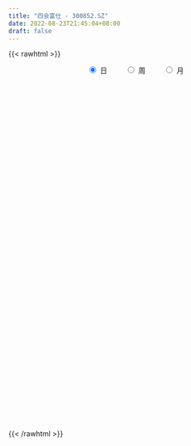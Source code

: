 ```yaml
---
title: "四会富仕 - 300852.SZ"
date: 2022-08-23T21:45:04+08:00
draft: false
---
```

{{< rawhtml >}}
    <div style="text-align: center">
        <label style="padding: 1rem;"><input style="margin-right: .5rem" type="radio" name="period" value="D" checked onclick="period_change(this)">日</label>
        <label style="padding: 1rem;"><input style="margin-right: .5rem" type="radio" name="period" value="W" onclick="period_change(this)">周</label>
        <label style="padding: 1rem;"><input style="margin-right: .5rem" type="radio" name="period" value="M" onclick="period_change(this)">月</label>
    </div>
    <div id="chart" style="height: 700px;"></div> 
    <script type="text/javascript">
        const D_v = [30313.63,53834.16,42948.53,40507.57,26401.82,16366.06,19022.38,13432.64,14321.88,21373.03,22889.24,18639.82,17099.14,23196.75,21307.33,30309.33,31272.7,27308.11,18027.37,19716.54,17174.54,19604.07,13293.07,11268.82,14116.61,14416.35,18389.23,11639.07,10099.73,8887.35,11268.88,18676.49,19466.34,11861.04,9496.49,8985.0,8361.0,12758.0,15278.0,15364.0,9368.0,7122.0,11209.1,14531.7,11488.05,14005.1,15232.0,9912.0,20208.0,29357.66,18489.45,10602.7,11892.96,10563.0,10026.0,9499.7,8862.19,11853.04,9545.0,11610.0,12053.68,16930.1,43625.36,38346.34,25016.0,31789.1,18377.05,16859.19,15357.0,21530.06,13580.0,9350.04,7605.0,10079.0,40830.06,27468.62,14517.06,13416.21,10919.7,10352.0,11720.7,18619.55,18922.36,14679.0,7578.0,8894.7,5458.7,6398.7,9385.17,7380.0,5816.17,6309.61,5619.0,6603.0,8741.0,6913.0,7937.0,4855.0,8158.0,6834.0,5092.0,5027.0,7155.0,6906.0,6911.0,11581.0,6305.0,4906.0,4521.31,8983.62,8630.14,9395.37,6272.0,7156.31,6767.0,4965.0,6498.0,6280.0,4122.0,3132.0,4195.0,4072.0,4660.0,6011.0,6945.0,5817.0,4475.0,4277.0,3873.0,4813.0,4873.0,4208.0,5420.0,17631.97,11741.0,7806.0,4839.37,6490.0,5149.0,3118.0,5544.0,3406.0,5975.0,5336.0,3580.0,4956.0,4055.0,3182.0,4218.0,12694.53,9940.0,11345.97,7692.0,7602.0,7113.0,7796.0,7878.0,9255.0,8863.0,11869.0,13091.96,8931.18,6739.0,8448.85,10415.0,7266.0,5607.31,3616.0,3603.0,4222.0,6963.7,5087.0,4266.0,4577.0,6131.7,11179.0,8305.0,6324.0,8133.0,5497.9,14457.49,13246.17,10730.2,9559.57,6046.99,5992.2,9089.32,6611.12,6355.97,6239.52,6239.4,5469.6,8188.4,17701.32,11639.97,9550.2,11414.29,10629.6,7744.57,6947.78,9474.33,14099.46,9581.27,12526.8,8016.8,7716.0,7301.0,7499.5,6749.2,15510.49,20027.82,16187.12,10547.89,10579.13,39900.69,40925.95,23413.0,16955.4,14381.4,21689.4,18034.52,8801.92,7594.4,10799.76,9450.0,13800.2,10454.0,10166.4,19025.38,11201.96,21485.35,12913.56,11357.76,15947.4,17629.76,14369.2,22989.2,17815.0,100094.57,84507.73,95332.09,129466.63,108164.11,77604.13,63069.67,50331.0,75831.07,54441.89,50918.67,45174.4,33867.75,37354.8,32886.49,31616.89,23314.69,21381.04,29096.87,26281.89,25693.09,21343.6,18520.25,18992.25,24260.4,25489.6,16930.2,15190.8,17694.4,20620.62,15659.84,37320.4,41275.5,26914.02,17673.6,12925.0,14509.8,15925.6,11181.0,5907.41,13168.8,8358.6,10038.2,8434.0,9003.6,5529.8,8120.6,7849.2,6660.11,8386.8,6190.4,18066.8,23061.95,15673.75,16049.35,16981.49,10519.4,11382.4,15964.0,13084.2,11715.2,16061.2,38200.2,51163.41,27104.2,22506.8,36181.38,29602.19,20092.0,19443.0,20696.4,40672.41,67062.58,36572.0,27313.56,37076.2,20888.95,45884.61,34293.0,46129.2,54581.67,37405.0,28404.07,33060.8,18898.6,24268.75,24385.0,25930.8,20547.6,13776.0,13978.6,13080.06,10593.66,10362.86,12929.2,13510.26,12086.41,10345.2,11528.59,20957.2,21889.52,25538.6,18105.58,13920.39,14038.8,19335.4,12155.09,12384.4,28623.0,13211.0,15603.8,13230.4,8533.2,8356.4,8297.19,10502.4,20778.46,13988.8,9535.8,42925.61,16754.92,8978.9,12424.96,11242.8,10654.21,9199.4,13568.4,12375.6,15300.96,13475.8,13967.0,9361.0,20220.2,10137.6,11291.39,8958.2,8450.2,8236.6,12897.0,14513.26,8861.0,7210.2,8812.0,8424.6,8280.3,7378.4,8882.2,8771.6,9347.62,10957.46,7617.6,10525.0,11096.4,11529.4,11318.6,6240.2,6507.6,6189.0,8711.2,9230.0,12283.8,8509.0,9682.4,9443.26,5944.2,10126.32,7181.66,5917.4,8297.1,9108.08,7326.19,5004.0,4135.0,4373.27,7528.11,7685.2,22782.43,21340.67,9361.78,14021.2,8962.4,9769.18,7039.2,8193.4,10990.2,5329.03,5246.0,7786.4,12914.0,6064.2,6357.2,31733.31,17574.4,12123.8,8748.2,8389.0,9820.0,17146.0,8931.2,8301.4,10662.6,21027.33,15546.73,9415.8,15095.7,13578.73,13300.8,9584.8,8647.88,8052.6,9449.0,12300.0,10397.37,11498.03,11180.22,8781.93,25652.17,18600.8,48728.5,32347.51,30508.8,25384.03,21887.4,14449.91,9653.2,12099.77,12715.05,10333.4,10065.05,22417.47,11598.8,12155.9,10779.97,12262.5,8026.8,8042.11,12285.6,8333.31,19945.2,11654.6,7319.8,7496.86,13166.8,30313.4,20779.54,60342.89,61719.94,46008.41,30539.63,25094.42,21324.6,21137.2,21129.8,23379.4,47605.6,27337.2,22627.42,15292.85,20252.41,18902.61,10206.61,10152.2]
const D_histogram = [0.0,0.2890940171,0.7282566343,0.142324934,-0.7359984088,-1.2891029856,-1.2816020491,-1.3739402086,-0.9739661938,-0.3856379641,-0.1961439274,-0.0338216789,-0.2320050298,0.2316262798,0.4074943647,0.6468442796,0.9713123962,0.7306601169,0.5143411333,0.2474982791,0.0453752493,-0.4688129516,-0.6968308517,-0.9367961585,-1.1280538611,-1.5027381797,-2.1556717108,-2.6445605477,-2.5158737843,-2.2493650987,-1.8759602447,-1.198135801,-0.6475738971,-0.2475591117,-0.047825212,0.180026527,0.4239963042,0.751104906,0.4330820527,0.430934512,0.635474538,0.7691295171,0.9542566743,1.2816577178,1.313112179,1.457565216,1.4775159698,1.3154621397,1.4928282877,0.9927431406,0.4697978433,0.0111976233,-0.369017403,-0.4342697142,-0.3806620379,-0.3278881347,-0.4372001557,-0.6030871111,-0.57865981,-0.2804701101,0.070293417,0.5267206431,1.3146190267,2.1070719094,2.1208558441,2.3098378482,2.4313624053,2.2434232013,2.0009122464,1.3232778912,0.7621640539,0.3981250808,0.0940983217,-0.1636107713,0.5226990032,0.5784386689,0.3910621386,0.0430055952,-0.2261556974,-0.3655094473,-0.3540991631,-0.2633002248,-0.7312550083,-1.212436136,-1.4020563351,-1.6823373289,-1.7781919258,-1.8802001256,-1.5520450251,-1.3629682488,-1.2397885363,-1.1130419575,-0.9454093186,-0.7007088161,-0.8146037329,-0.7995403671,-0.9476756095,-0.9526879597,-1.1361464242,-1.0427205362,-0.8714436576,-0.6034805163,-0.2531263765,0.0551366082,0.027809273,-0.3833508111,-0.6176310621,-0.6673687923,-0.6745298164,-0.8930462194,-0.7748875357,-0.385041361,-0.1003743558,0.1457941003,0.3545955603,0.4912079534,0.5462128561,0.3308738604,0.2131698526,0.1763858311,0.0450665228,-0.0602286859,0.0715100562,-0.0068871897,-0.2651986756,-0.4600344992,-0.6969966691,-0.7159705054,-0.5797325799,-0.2920428145,0.0110644648,0.3155786601,0.4958022497,1.1472261553,1.4088383479,1.3951590536,1.2817744734,1.3737622403,1.3689019492,1.2985594217,1.0647335978,0.97248123,0.9371223634,0.7699386407,0.5437314457,0.3964475082,0.0980410153,-0.1156552655,-0.0337709694,0.466563676,0.7755811376,1.0992419989,1.1835034144,1.1903714086,1.2081988875,1.2164437506,1.228241218,1.2764999576,0.9898992074,0.5234136901,0.3554522575,0.2479393356,0.1725362672,0.176339909,0.1538826314,-0.0711937189,-0.3934376934,-0.6592396112,-0.6751173139,-0.7655489458,-0.6530788204,-0.4886787825,-0.3866646046,-0.4105439264,-0.3196903573,-0.0620411113,0.1087361567,0.1284332941,-0.1176439351,-0.295050009,-2.9657667213,-4.6465533469,-5.4154415802,-5.6807356739,-5.4771730421,-4.9798421324,-4.4018103504,-3.7053972142,-3.0413424425,-2.3412089645,-1.7181130176,-1.1343980731,-0.5740240319,0.0693737647,0.5177721531,0.8709551059,1.1745918301,1.3105169889,1.4403396379,1.561354422,1.5712196738,1.6470809555,1.6442573775,1.7238095226,1.7230877417,1.6700769205,1.6234699418,1.5183548087,1.3633013299,1.3249199503,1.3797184662,1.354800485,1.3234466665,1.2547773742,1.4474479363,1.6048127184,1.5252013361,1.3813561422,1.1633520542,1.1367486409,0.9085505049,0.7183272018,0.6010836999,0.4124668924,0.3527117616,0.3211700036,0.2208031014,0.1796971018,0.2942662909,0.2923256664,0.4146291672,0.4472677671,0.4471410034,0.4663083697,0.4961395035,0.4284897951,0.3597465753,0.1252612059,0.5232289672,0.505488748,1.0802108458,1.3791228424,2.1021901061,2.0496675378,1.9041333406,1.4119437706,1.3536646025,1.1608033644,0.9663579346,0.5721409588,0.2143859188,-0.2400961585,-0.5483144212,-0.9529432059,-1.232520112,-1.363921393,-1.3158709411,-1.184219493,-1.1447697313,-1.1536345872,-1.1750099698,-1.110445184,-0.9973356655,-1.0757119175,-1.0314220069,-1.0372154039,-0.9574987064,-0.770022942,-0.6558193741,-0.3476117418,-0.065911337,0.0607516079,0.0458093087,0.0512805057,-0.0731705914,-0.2506657572,-0.3883525224,-0.4502274169,-0.3448051846,-0.3243361061,-0.3721258767,-0.3923370555,-0.4673372785,-0.4344734439,-0.2926153731,-0.1147383972,0.0351699563,0.1481223365,0.2067637886,0.3286507736,0.4587895424,0.5862326059,0.6554677104,0.693306658,0.6230258435,0.612962689,0.6302006089,0.4962843924,0.3896648165,0.3859037287,0.5735652859,0.672865467,0.63856759,0.5878841119,0.5805779458,0.6090922348,0.5289015763,0.4767488049,0.363406709,0.410193154,0.6962709205,0.7054006617,0.6996789119,0.399365165,0.2004646417,0.2990977569,0.3390507379,0.3297843317,0.3768324816,0.2758864731,0.2546840046,0.3005868267,0.2348488584,0.0605659488,-0.0821315883,-0.408600858,-0.7230811417,-0.8849161859,-0.8952650465,-0.8368002562,-0.8442138384,-0.8344463977,-0.8508109762,-0.8226834955,-0.845402584,-0.8222068348,-0.7063950514,-0.4904074654,-0.2033291927,0.0326732228,0.132956916,0.1445292005,0.0536141252,0.1290202093,0.1346712135,0.0334565964,-0.253954183,-0.4139565123,-0.6015569411,-0.614645941,-0.5800851724,-0.5129571701,-0.5094530939,-0.4350834231,-0.1871009443,-0.0502819386,0.0563911745,-0.2163772922,-0.3637358045,-0.4226596294,-0.5912189036,-0.6147335427,-0.6863784498,-0.6718276017,-0.6343913045,-0.577383828,-0.4593660125,-0.4097178848,-0.4365001918,-0.4264639832,-0.22761701,-0.100298021,0.0338170149,0.1759330765,0.285856955,0.318773525,0.4247775835,0.4207330686,0.4516262929,0.4526293925,0.4306228398,0.3547994746,0.2490490768,0.1754656902,0.0629600932,-0.0873322596,-0.2117495163,-0.2472117919,-0.2187527824,-0.2533306982,-0.3473650965,-0.3102094696,-0.1824945562,-0.0553520522,0.0776563478,0.1842175041,0.2771305326,0.257069509,0.2055930317,0.1794136853,0.0934723385,0.1556076378,0.1684582834,0.1589333098,0.1540279278,0.1046990325,0.0573152071,-0.0311685454,-0.03668064,-0.1321285414,-0.1248412101,-0.1151620346,-0.0091402993,-0.003346839,-0.1487389705,-0.3209419959,-0.4555185467,-0.6541451038,-0.8088997425,-0.7743141328,-0.7174666122,-0.5554749341,-0.3890517808,-0.2525774028,-0.1223075751,0.0409191761,0.1950929804,0.3050715689,0.3802506966,0.5392150725,0.6173259955,0.6481922991,0.6744309385,0.6623094019,0.658455529,0.5397840861,0.4568843293,0.3984336295,0.3651212162,0.4186785306,0.4571900977,0.4627887607,0.5140566964,0.5741356423,0.5440198907,0.4755795819,0.3364823941,0.2687518414,0.26592129,0.2063082468,0.160984905,0.1515159675,0.1672236243,0.1713416827,0.2479994639,0.1887650409,0.3973899239,0.4538223212,0.5512696449,0.6214726307,0.5003859657,0.3986268297,0.2814988135,0.1966124007,0.0906256255,0.0271789542,-0.0637762685,-0.0451681985,-0.1049029475,-0.256957863,-0.2783548296,-0.210358244,-0.2132228239,-0.1520138137,-0.0700995184,-0.0335868775,0.0594234072,0.0826403974,0.0268835138,-0.0180751715,0.032924273,0.1451489579,0.2040189405,0.448619814,0.6151843457,0.5357177377,0.5366464593,0.4737363399,0.3768604431,0.3005673302,0.2207059889,0.2137673645,0.2626226277,0.2820238178,0.1670703153,0.0558759464,-0.0140754453,-0.210830766,-0.3320416475,-0.3790083975]
const D_fast = [0.0,0.3613675214,0.9825942971,0.4322438303,-0.6300791147,-1.5054594378,-1.8183590136,-2.2541822253,-2.0976997589,-1.6057810202,-1.4653229655,-1.3114561366,-1.5676407449,-1.0461028655,-0.7683611894,-0.3673002045,0.199996011,0.142008761,0.0542750607,-0.1506932237,-0.3414724412,-0.97286388,-1.375089493,-1.8492538394,-2.3225250073,-3.0728938709,-4.2647453296,-5.4147743035,-5.9150559861,-6.2108885752,-6.3064737823,-5.928183289,-5.5395148593,-5.2013898518,-5.0136122551,-4.7407538844,-4.3907850312,-3.8759002028,-4.0856525429,-3.9800664556,-3.6166577951,-3.2907204367,-2.867029111,-2.2192136381,-1.859481132,-1.3506367911,-0.9613070448,-0.79449534,-0.24392212,-0.495821482,-0.9013173185,-1.3571181326,-1.8295875097,-2.0034072495,-2.0449650826,-2.0741632131,-2.292775273,-2.6094340062,-2.7296716576,-2.5015994852,-2.1332626039,-1.545155217,-0.4286020767,0.8906187834,1.4346166791,2.2010581452,2.9304233036,3.3033399,3.5610570066,3.2142421243,2.8436693005,2.5791615975,2.2986594188,2.0000476331,2.8170321584,3.0173814912,2.9277704957,2.5904653511,2.2647651341,2.0340340223,1.9569195157,1.9818933979,1.3311248622,0.5468347006,0.0067004178,-0.6941649083,-1.2345674867,-1.8066257178,-1.8664818736,-2.0181471595,-2.2049145811,-2.3564284917,-2.4251481825,-2.3556248839,-2.673170734,-2.85799246,-3.2430466048,-3.4862309449,-3.9537260155,-4.1209802615,-4.1675642973,-4.050471285,-3.7633987394,-3.4413516026,-3.4617266196,-3.9687244065,-4.357412423,-4.5739923512,-4.7497858295,-5.1915637874,-5.2671269876,-4.9735411531,-4.7139677369,-4.4313507556,-4.1339004056,-3.8744860242,-3.6829279074,-3.8155484381,-3.8799599827,-3.8726475464,-3.992700224,-4.1130526041,-3.9634363481,-4.0435553914,-4.3681665462,-4.6780109946,-5.0892223317,-5.2871887943,-5.2958840138,-5.081204952,-4.7753315566,-4.3919226963,-4.0877485442,-3.1495180998,-2.5356963202,-2.2005858511,-1.9935268129,-1.558098486,-1.2207332898,-0.9664359619,-0.9340783863,-0.7832104466,-0.5842887224,-0.558987785,-0.6492621185,-0.697434179,-0.9713304181,-1.2139405152,-1.1404989614,-0.523523397,-0.0206106511,0.57786071,0.9579979791,1.2624588254,1.5823360262,1.894691827,2.2135495989,2.5809333278,2.5418073795,2.2061752847,2.1270769165,2.0815488285,2.0492798269,2.097168446,2.1131818262,1.8703070462,1.4497036483,1.0190918278,0.8344347965,0.5526159282,0.5018163485,0.5440466908,0.5493947176,0.4228794141,0.4338103938,0.6759493621,0.8739106693,0.9257161302,0.6502279173,0.3990593411,-3.0130990516,-5.8555240139,-7.9782726423,-9.6637506544,-10.8294812832,-11.5771109065,-12.0995317122,-12.3294678795,-12.4257487184,-12.3109174815,-12.117349789,-11.8172343628,-11.4003663296,-10.7396250918,-10.1617836652,-9.5908619359,-8.9935772541,-8.5300228481,-8.0401152896,-7.5287619,-7.1260917298,-6.6384602092,-6.2302194428,-5.7197149171,-5.2896647626,-4.9251563536,-4.5658958468,-4.2914222777,-4.1056504241,-3.8128018161,-3.4130736836,-3.0992915436,-2.7997836955,-2.5547586442,-2.0002260981,-1.4416581363,-1.1399691847,-0.9384753429,-0.8656414175,-0.6080576705,-0.6091181802,-0.6197596829,-0.5867322599,-0.6722323443,-0.6438095347,-0.5950587918,-0.6402249186,-0.6364066428,-0.448270881,-0.3771300889,-0.1511692963,-0.0067137546,0.1049447325,0.2406891913,0.394555201,0.4340279413,0.4552213654,0.2520512974,0.7808263006,0.8894582683,1.7342330776,2.3779257848,3.626540575,4.0864348912,4.4169340291,4.2777304017,4.5578673843,4.6552069873,4.7023510411,4.451169305,4.1470107448,3.6325046278,3.1872077598,2.5443431737,1.9566362395,1.4842546103,1.2033373269,1.0389339017,0.7921912307,0.494917728,0.1797898529,-0.0332566573,-0.1694810552,-0.5167852866,-0.7303508777,-0.9954481256,-1.1551061048,-1.1601360759,-1.2098873515,-0.9885826547,-0.7233600841,-0.5815092373,-0.5849992093,-0.5667078858,-0.7094516308,-0.9496132359,-1.1843881317,-1.3588198805,-1.3395989443,-1.4002138923,-1.5410351321,-1.6593305748,-1.8511651174,-1.9269196437,-1.8582154163,-1.7090230396,-1.5503221971,-1.4003392327,-1.2900068334,-1.085957155,-0.8411210006,-0.5671197857,-0.3340177536,-0.1228521415,-0.0373764951,0.1058010227,0.2805890947,0.2707439763,0.2615406046,0.354255449,0.6853083276,0.9528248755,1.0781688959,1.1744564459,1.3122947663,1.493082114,1.5451168495,1.6121512793,1.5896608607,1.7389955942,2.1991410908,2.3846209974,2.5538189756,2.35334652,2.2045621571,2.3779697115,2.502685377,2.5758650537,2.717121324,2.6851469338,2.7276154664,2.8486649952,2.8416392415,2.6824978191,2.5192673849,2.0906479007,1.5953973316,1.2123332409,0.9781681186,0.8274328449,0.6089658031,0.4101216444,0.1810543219,0.0035109287,-0.2305588058,-0.4129147653,-0.4737017448,-0.3803160251,-0.1440700506,0.1001006706,0.2336235928,0.2813281774,0.2038166335,0.3114777699,0.3507965774,0.2579461095,-0.0929532157,-0.3564446731,-0.6944343372,-0.8611848223,-0.9716453468,-1.032756637,-1.1566158344,-1.1910170193,-0.9898097766,-0.8655612556,-0.7447903488,-1.0716531386,-1.309945602,-1.4745343342,-1.7908983343,-1.9680963591,-2.2113358787,-2.364741931,-2.48590346,-2.5732419404,-2.570065628,-2.6228469715,-2.7587543265,-2.8553341137,-2.713391393,-2.6111469093,-2.4685776197,-2.2824782889,-2.1010901717,-1.9884802203,-1.776281766,-1.6751430137,-1.5313432163,-1.4171827685,-1.3315336112,-1.3186571078,-1.3621452364,-1.3918622005,-1.4886277741,-1.6607531919,-1.8381078276,-1.9353730512,-1.9616022373,-2.0595128276,-2.2403885001,-2.2807852406,-2.1986939662,-2.0853894752,-1.9329669883,-1.7803514559,-1.6181557943,-1.5739494407,-1.5740276601,-1.5553535851,-1.6179268473,-1.5168896385,-1.4619244221,-1.4317160683,-1.3981144683,-1.4212686054,-1.4543236291,-1.5505995179,-1.5652817725,-1.6937618093,-1.7176847805,-1.7367961137,-1.6330594532,-1.6281027027,-1.8106795767,-2.0631181011,-2.3115742885,-2.6737371216,-3.0307166959,-3.1897096195,-3.312228752,-3.2891058073,-3.2199455993,-3.1466155719,-3.046922638,-2.8734660927,-2.6705190434,-2.4842725627,-2.3140307608,-2.0202626168,-1.7878201949,-1.5949058166,-1.4000594425,-1.2466036287,-1.0858436192,-1.0695690407,-1.0382477152,-0.9970900075,-0.9391221168,-0.7808951698,-0.6280860783,-0.5067902251,-0.3270081153,-0.1233952588,-0.0175060377,0.032948549,-0.0220280403,-0.0225706326,0.0410791384,0.0330431569,0.0279660414,0.0563760958,0.1138896586,0.1608431376,0.2995007849,0.2874576221,0.595429986,0.7653179637,1.0005826987,1.226153842,1.2301636684,1.2280612399,1.1813079271,1.1455746144,1.0622442457,1.0055923129,0.898693023,0.9060090435,0.8200485576,0.6037541763,0.5127685023,0.5281755269,0.472005241,0.4952107978,0.5596002135,0.5877161351,0.6955822715,0.7394593611,0.6904233559,0.6409458777,0.7001763905,0.8486883149,0.9585630327,1.3153188596,1.6356794778,1.6901423042,1.8252326405,1.8807566062,1.8780958202,1.8769445398,1.8522596957,1.8987629125,2.0132738326,2.1031809771,2.0299950535,1.9327696711,1.8592994181,1.6098364059,1.4056151126,1.2638962632]
const D_slow = [0.0,0.0722735043,0.2543376628,0.2899188963,0.1059192941,-0.2163564523,-0.5367569645,-0.8802420167,-1.1237335651,-1.2201430562,-1.269179038,-1.2776344577,-1.3356357152,-1.2777291452,-1.1758555541,-1.0141444842,-0.7713163851,-0.5886513559,-0.4600660726,-0.3981915028,-0.3868476905,-0.5040509284,-0.6782586413,-0.9124576809,-1.1944711462,-1.5701556911,-2.1090736188,-2.7702137558,-3.3991822018,-3.9615234765,-4.4305135377,-4.7300474879,-4.8919409622,-4.9538307401,-4.9657870431,-4.9207804114,-4.8147813353,-4.6270051088,-4.5187345956,-4.4110009676,-4.2521323331,-4.0598499539,-3.8212857853,-3.5008713558,-3.1725933111,-2.8082020071,-2.4388230146,-2.1099574797,-1.7367504078,-1.4885646226,-1.3711151618,-1.3683157559,-1.4605701067,-1.5691375352,-1.6643030447,-1.7462750784,-1.8555751173,-2.0063468951,-2.1510118476,-2.2211293751,-2.2035560209,-2.0718758601,-1.7432211034,-1.216453126,-0.686239165,-0.108779703,0.4990608983,1.0599166987,1.5601447603,1.8909642331,2.0815052465,2.1810365167,2.2045610972,2.1636584043,2.2943331552,2.4389428224,2.536708357,2.5474597558,2.4909208315,2.3995434696,2.3110186789,2.2451936227,2.0623798706,1.7592708366,1.4087567528,0.9881724206,0.5436244391,0.0735744077,-0.3144368485,-0.6551789107,-0.9651260448,-1.2433865342,-1.4797388639,-1.6549160679,-1.8585670011,-2.0584520929,-2.2953709953,-2.5335429852,-2.8175795913,-3.0782597253,-3.2961206397,-3.4469907688,-3.5102723629,-3.4964882108,-3.4895358926,-3.5853735954,-3.7397813609,-3.906623559,-4.0752560131,-4.2985175679,-4.4922394519,-4.5884997921,-4.6135933811,-4.577144856,-4.4884959659,-4.3656939776,-4.2291407635,-4.1464222984,-4.0931298353,-4.0490333775,-4.0377667468,-4.0528239183,-4.0349464042,-4.0366682017,-4.1029678706,-4.2179764954,-4.3922256626,-4.571218289,-4.7161514339,-4.7891621376,-4.7863960214,-4.7075013563,-4.5835507939,-4.2967442551,-3.9445346681,-3.5957449047,-3.2753012864,-2.9318607263,-2.589635239,-2.2649953836,-1.9988119841,-1.7556916766,-1.5214110858,-1.3289264256,-1.1929935642,-1.0938816871,-1.0693714333,-1.0982852497,-1.106727992,-0.990087073,-0.7961917886,-0.5213812889,-0.2255054353,0.0720874168,0.3741371387,0.6782480764,0.9853083809,1.3044333703,1.5519081721,1.6827615946,1.771624659,1.8336094929,1.8767435597,1.920828537,1.9592991948,1.9415007651,1.8431413417,1.6783314389,1.5095521105,1.318164874,1.1548951689,1.0327254733,0.9360593221,0.8334233405,0.7535007512,0.7379904734,0.7651745126,0.7972828361,0.7678718523,0.6941093501,-0.0473323303,-1.208970667,-2.562831062,-3.9830149805,-5.352308241,-6.5972687741,-7.6977213617,-8.6240706653,-9.3844062759,-9.969708517,-10.3992367714,-10.6828362897,-10.8263422977,-10.8089988565,-10.6795558182,-10.4618170418,-10.1681690842,-9.840539837,-9.4804549275,-9.090116322,-8.6973114035,-8.2855411647,-7.8744768203,-7.4435244397,-7.0127525042,-6.5952332741,-6.1893657887,-5.8097770865,-5.468951754,-5.1377217664,-4.7927921499,-4.4540920286,-4.123230362,-3.8095360184,-3.4476740343,-3.0464708547,-2.6651705207,-2.3198314852,-2.0289934716,-1.7448063114,-1.5176686852,-1.3380868847,-1.1878159598,-1.0846992367,-0.9965212963,-0.9162287954,-0.86102802,-0.8161037446,-0.7425371719,-0.6694557553,-0.5657984635,-0.4539815217,-0.3421962709,-0.2256191784,-0.1015843025,0.0055381462,0.0954747901,0.1267900915,0.2575973333,0.3839695203,0.6540222318,0.9988029424,1.5243504689,2.0367673534,2.5128006885,2.8657866312,3.2042027818,3.4944036229,3.7359931065,3.8790283462,3.9326248259,3.8726007863,3.735522181,3.4972863796,3.1891563515,2.8481760033,2.519208268,2.2231533948,1.936960962,1.6485523152,1.3547998227,1.0771885267,0.8278546103,0.5589266309,0.3010711292,0.0417672783,-0.1976073984,-0.3901131339,-0.5540679774,-0.6409709129,-0.6574487471,-0.6422608451,-0.630808518,-0.6179883915,-0.6362810394,-0.6989474787,-0.7960356093,-0.9085924635,-0.9947937597,-1.0758777862,-1.1689092554,-1.2669935193,-1.3838278389,-1.4924461999,-1.5656000431,-1.5942846424,-1.5854921534,-1.5484615692,-1.4967706221,-1.4146079287,-1.2999105431,-1.1533523916,-0.989485464,-0.8161587995,-0.6604023386,-0.5071616664,-0.3496115141,-0.225540416,-0.1281242119,-0.0316482797,0.1117430417,0.2799594085,0.439601306,0.586572334,0.7317168204,0.8839898791,1.0162152732,1.1354024744,1.2262541517,1.3288024402,1.5028701703,1.6792203357,1.8541400637,1.953981355,2.0040975154,2.0788719546,2.1636346391,2.246080722,2.3402888424,2.4092604607,2.4729314618,2.5480781685,2.6067903831,2.6219318703,2.6013989732,2.4992487587,2.3184784733,2.0972494268,1.8734331652,1.6642331011,1.4531796415,1.2445680421,1.031865298,0.8261944242,0.6148437782,0.4092920695,0.2326933066,0.1100914403,0.0592591421,0.0674274478,0.1006666768,0.1367989769,0.1502025082,0.1824575606,0.2161253639,0.224489513,0.1610009673,0.0575118392,-0.0928773961,-0.2465388813,-0.3915601744,-0.5197994669,-0.6471627404,-0.7559335962,-0.8027088323,-0.8152793169,-0.8011815233,-0.8552758464,-0.9462097975,-1.0518747048,-1.1996794307,-1.3533628164,-1.5249574289,-1.6929143293,-1.8515121554,-1.9958581124,-2.1106996155,-2.2131290867,-2.3222541347,-2.4288701305,-2.485774383,-2.5108488882,-2.5023946345,-2.4584113654,-2.3869471266,-2.3072537454,-2.2010593495,-2.0958760824,-1.9829695091,-1.869812161,-1.7621564511,-1.6734565824,-1.6111943132,-1.5673278906,-1.5515878673,-1.5734209322,-1.6263583113,-1.6881612593,-1.7428494549,-1.8061821294,-1.8930234036,-1.970575771,-2.01619941,-2.0300374231,-2.0106233361,-1.9645689601,-1.8952863269,-1.8310189497,-1.7796206918,-1.7347672704,-1.7113991858,-1.6724972764,-1.6303827055,-1.5906493781,-1.5521423961,-1.525967638,-1.5116388362,-1.5194309725,-1.5286011325,-1.5616332679,-1.5928435704,-1.6216340791,-1.6239191539,-1.6247558636,-1.6619406063,-1.7421761052,-1.8560557419,-2.0195920178,-2.2218169534,-2.4153954867,-2.5947621397,-2.7336308732,-2.8308938184,-2.8940381691,-2.9246150629,-2.9143852689,-2.8656120238,-2.7893441316,-2.6942814574,-2.5594776893,-2.4051461904,-2.2430981156,-2.074490381,-1.9089130305,-1.7442991483,-1.6093531268,-1.4951320444,-1.3955236371,-1.304243333,-1.1995737004,-1.085276176,-0.9695789858,-0.8410648117,-0.6975309011,-0.5615259284,-0.442631033,-0.3585104344,-0.2913224741,-0.2248421516,-0.1732650899,-0.1330188636,-0.0951398717,-0.0533339657,-0.010498545,0.051501321,0.0986925812,0.1980400622,0.3114956425,0.4493130537,0.6046812114,0.7297777028,0.8294344102,0.8998091136,0.9489622138,0.9716186201,0.9784133587,0.9624692916,0.9511772419,0.9249515051,0.8607120393,0.7911233319,0.7385337709,0.6852280649,0.6472246115,0.6296997319,0.6213030126,0.6361588644,0.6568189637,0.6635398421,0.6590210493,0.6672521175,0.703539357,0.7545440921,0.8666990456,1.020495132,1.1544245665,1.2885861813,1.4070202663,1.501235377,1.5763772096,1.6315537068,1.6849955479,1.7506512049,1.8211571593,1.8629247381,1.8768937247,1.8733748634,1.8206671719,1.73765676,1.6429046607]
const D_data = [['2020-08-04', 109.11, 119.76, 108.01, 119.76],['2020-08-05', 126.99, 124.29, 119.03, 131.74],['2020-08-06', 123.5, 128.58, 123.5, 135.98],['2020-08-07', 126.01, 115.72, 115.72, 126.39],['2020-08-10', 114.25, 107.87, 107.53, 114.97],['2020-08-11', 109.06, 107.24, 107.0, 110.68],['2020-08-12', 107.0, 111.7, 106.0, 111.99],['2020-08-13', 111.12, 109.05, 108.7, 112.97],['2020-08-14', 109.01, 114.97, 108.0, 114.99],['2020-08-17', 115.65, 119.3, 112.56, 122.66],['2020-08-18', 119.1, 116.0, 114.9, 126.39],['2020-08-19', 116.16, 116.34, 115.1, 120.6],['2020-08-20', 116.38, 111.43, 109.0, 116.38],['2020-08-21', 111.94, 120.26, 111.55, 121.72],['2020-08-24', 118.01, 118.47, 106.0, 119.99],['2020-08-25', 118.57, 120.66, 115.58, 126.45],['2020-08-26', 120.32, 123.78, 118.0, 126.2],['2020-08-27', 121.0, 117.51, 111.0, 122.31],['2020-08-28', 116.02, 117.0, 113.4, 118.43],['2020-08-31', 117.5, 115.3, 115.2, 122.0],['2020-09-01', 114.02, 114.9, 111.3, 115.68],['2020-09-02', 114.44, 108.81, 108.78, 114.49],['2020-09-03', 110.0, 109.83, 109.1, 113.5],['2020-09-04', 106.1, 107.64, 105.0, 109.0],['2020-09-07', 107.2, 106.1, 103.02, 108.98],['2020-09-08', 106.22, 101.01, 101.0, 107.0],['2020-09-09', 98.92, 93.0, 92.0, 99.85],['2020-09-10', 93.56, 89.68, 89.2, 94.35],['2020-09-11', 90.12, 93.93, 88.19, 95.55],['2020-09-14', 94.17, 94.29, 92.52, 95.87],['2020-09-15', 94.18, 95.11, 91.28, 97.43],['2020-09-16', 97.38, 99.89, 97.38, 104.08],['2020-09-17', 97.99, 100.2, 96.2, 104.85],['2020-09-18', 99.0, 99.83, 97.88, 100.96],['2020-09-21', 99.2, 98.12, 97.21, 100.98],['2020-09-22', 96.58, 98.98, 96.58, 99.6],['2020-09-23', 98.8, 100.01, 98.5, 101.55],['2020-09-24', 99.02, 102.4, 99.02, 102.99],['2020-09-25', 101.9, 94.16, 94.0, 101.9],['2020-09-28', 93.79, 96.96, 93.08, 102.0],['2020-09-29', 97.51, 99.91, 96.3, 100.8],['2020-09-30', 99.5, 99.91, 98.53, 101.7],['2020-10-09', 101.61, 101.55, 100.7, 104.38],['2020-10-12', 101.96, 105.1, 101.24, 105.85],['2020-10-13', 104.95, 102.93, 101.88, 104.95],['2020-10-14', 102.93, 105.51, 102.93, 108.0],['2020-10-15', 105.0, 105.2, 102.57, 109.49],['2020-10-16', 104.2, 103.33, 101.5, 104.63],['2020-10-19', 104.35, 108.48, 103.36, 109.78],['2020-10-20', 100.01, 99.88, 94.2, 101.0],['2020-10-21', 99.0, 97.2, 96.51, 101.35],['2020-10-22', 95.91, 95.34, 93.86, 96.96],['2020-10-23', 95.36, 93.7, 92.99, 97.36],['2020-10-26', 94.01, 95.9, 94.01, 97.75],['2020-10-27', 95.02, 96.8, 94.18, 98.36],['2020-10-28', 96.2, 96.55, 94.16, 97.19],['2020-10-29', 94.49, 93.8, 93.51, 95.43],['2020-10-30', 94.56, 91.65, 91.47, 96.87],['2020-11-02', 90.51, 92.88, 89.77, 93.36],['2020-11-03', 92.92, 96.53, 92.62, 97.3],['2020-11-04', 97.0, 98.55, 96.0, 98.78],['2020-11-05', 102.01, 102.0, 97.79, 103.99],['2020-11-06', 103.88, 110.0, 103.87, 122.4],['2020-11-09', 112.15, 115.51, 106.54, 121.21],['2020-11-10', 112.5, 109.5, 107.88, 112.5],['2020-11-11', 110.39, 113.97, 109.68, 119.38],['2020-11-12', 114.9, 115.9, 111.0, 116.58],['2020-11-13', 115.54, 113.83, 110.11, 115.54],['2020-11-16', 114.97, 113.87, 113.52, 118.6],['2020-11-17', 112.98, 107.5, 104.4, 113.2],['2020-11-18', 106.8, 106.72, 106.5, 111.96],['2020-11-19', 105.6, 107.45, 105.18, 108.85],['2020-11-20', 108.87, 106.9, 105.21, 108.87],['2020-11-23', 106.98, 106.24, 104.89, 108.45],['2020-11-24', 110.25, 119.7, 109.89, 125.88],['2020-11-25', 116.05, 114.59, 113.28, 119.69],['2020-11-26', 114.0, 111.93, 111.26, 114.96],['2020-11-27', 112.96, 109.0, 108.45, 112.96],['2020-11-30', 110.98, 108.6, 108.0, 111.88],['2020-12-01', 107.0, 109.23, 106.5, 109.47],['2020-12-02', 109.64, 110.82, 108.01, 110.87],['2020-12-03', 111.0, 112.17, 110.0, 116.5],['2020-12-04', 109.0, 104.05, 104.0, 109.0],['2020-12-07', 104.05, 100.8, 99.51, 105.43],['2020-12-08', 100.6, 101.81, 99.8, 102.46],['2020-12-09', 101.2, 98.33, 98.29, 101.84],['2020-12-10', 98.51, 98.34, 97.5, 99.5],['2020-12-11', 97.89, 96.3, 95.5, 98.8],['2020-12-14', 96.51, 100.91, 95.95, 102.18],['2020-12-15', 101.01, 99.33, 98.8, 102.56],['2020-12-16', 99.5, 98.19, 96.7, 99.55],['2020-12-17', 98.3, 97.81, 95.01, 98.49],['2020-12-18', 98.1, 98.1, 97.51, 100.08],['2020-12-21', 98.1, 99.3, 96.32, 99.88],['2020-12-22', 98.49, 94.3, 94.3, 98.5],['2020-12-23', 94.34, 94.72, 93.33, 95.48],['2020-12-24', 94.83, 91.3, 90.72, 94.95],['2020-12-25', 90.15, 91.57, 90.08, 92.45],['2020-12-28', 91.57, 87.6, 87.0, 91.58],['2020-12-29', 87.98, 89.53, 87.01, 92.33],['2020-12-30', 88.62, 90.0, 88.5, 90.57],['2020-12-31', 90.03, 91.33, 90.03, 92.56],['2021-01-04', 91.65, 93.2, 90.15, 94.5],['2021-01-05', 92.32, 93.88, 92.0, 94.58],['2021-01-06', 93.1, 89.97, 89.87, 93.84],['2021-01-07', 89.31, 83.32, 83.18, 89.98],['2021-01-08', 83.0, 82.86, 80.22, 84.85],['2021-01-11', 83.15, 83.34, 81.78, 85.51],['2021-01-12', 83.34, 82.61, 82.3, 84.46],['2021-01-13', 83.14, 78.12, 78.01, 83.48],['2021-01-14', 77.55, 80.77, 75.33, 81.23],['2021-01-15', 80.39, 84.44, 79.81, 85.2],['2021-01-18', 83.65, 84.1, 83.38, 85.47],['2021-01-19', 83.11, 84.42, 83.11, 85.5],['2021-01-20', 84.96, 84.74, 84.06, 86.98],['2021-01-21', 84.74, 84.48, 83.5, 85.3],['2021-01-22', 83.79, 83.78, 81.5, 84.29],['2021-01-25', 83.1, 79.71, 79.68, 83.1],['2021-01-26', 79.41, 79.66, 78.78, 81.8],['2021-01-27', 79.5, 79.83, 78.22, 80.66],['2021-01-28', 79.02, 77.7, 77.7, 80.96],['2021-01-29', 78.24, 76.8, 75.0, 79.33],['2021-02-01', 75.9, 79.27, 75.9, 79.38],['2021-02-02', 79.3, 76.23, 76.1, 79.55],['2021-02-03', 76.23, 72.37, 72.27, 76.49],['2021-02-04', 71.3, 71.05, 69.28, 73.39],['2021-02-05', 71.06, 68.27, 68.27, 72.1],['2021-02-08', 68.54, 69.1, 67.87, 69.9],['2021-02-09', 69.0, 70.18, 68.84, 70.33],['2021-02-10', 70.2, 72.2, 69.8, 73.18],['2021-02-18', 72.5, 73.2, 72.5, 74.85],['2021-02-19', 73.48, 74.32, 72.6, 74.49],['2021-02-22', 74.05, 73.74, 73.46, 75.5],['2021-02-23', 75.54, 81.93, 75.54, 85.85],['2021-02-24', 81.27, 79.96, 79.1, 83.17],['2021-02-25', 79.1, 77.77, 77.69, 82.5],['2021-02-26', 77.0, 76.76, 75.97, 77.45],['2021-03-01', 78.01, 79.9, 78.01, 80.34],['2021-03-02', 79.98, 79.63, 78.7, 80.78],['2021-03-03', 79.91, 79.33, 78.2, 80.24],['2021-03-04', 78.62, 77.1, 76.79, 80.11],['2021-03-05', 76.11, 78.54, 76.11, 78.78],['2021-03-08', 78.15, 79.44, 78.15, 81.37],['2021-03-09', 79.35, 77.72, 75.61, 80.18],['2021-03-10', 78.78, 76.26, 76.1, 79.5],['2021-03-11', 75.6, 76.45, 73.64, 77.16],['2021-03-12', 76.39, 73.39, 73.38, 76.88],['2021-03-15', 73.0, 72.9, 71.9, 73.95],['2021-03-16', 73.08, 76.03, 72.82, 76.4],['2021-03-17', 77.18, 82.88, 76.33, 83.88],['2021-03-18', 82.09, 83.05, 82.09, 84.77],['2021-03-19', 82.27, 85.61, 82.27, 86.77],['2021-03-22', 84.93, 84.58, 84.18, 86.53],['2021-03-23', 84.65, 84.8, 83.91, 88.2],['2021-03-24', 83.96, 86.0, 83.5, 86.43],['2021-03-25', 85.6, 87.0, 84.29, 88.48],['2021-03-26', 86.5, 88.2, 85.71, 88.33],['2021-03-29', 88.2, 89.99, 87.2, 91.18],['2021-03-30', 90.0, 86.26, 85.94, 90.6],['2021-03-31', 88.0, 82.8, 82.71, 89.57],['2021-04-01', 85.98, 85.42, 83.01, 89.86],['2021-04-02', 87.1, 85.93, 84.7, 88.8],['2021-04-06', 86.88, 86.27, 85.55, 88.49],['2021-04-07', 85.93, 87.48, 83.38, 87.77],['2021-04-08', 86.8, 87.51, 86.58, 89.9],['2021-04-09', 86.6, 84.61, 84.53, 86.7],['2021-04-12', 84.25, 81.99, 81.38, 86.0],['2021-04-13', 81.12, 80.93, 80.4, 82.73],['2021-04-14', 81.11, 82.99, 80.8, 83.88],['2021-04-15', 82.09, 81.39, 80.51, 82.4],['2021-04-16', 81.5, 83.6, 81.17, 85.71],['2021-04-19', 83.03, 84.7, 83.03, 84.96],['2021-04-20', 84.75, 84.43, 84.31, 85.45],['2021-04-21', 83.89, 82.87, 81.84, 83.89],['2021-04-22', 83.29, 84.31, 82.12, 86.0],['2021-04-23', 84.61, 87.3, 83.52, 87.35],['2021-04-26', 87.09, 87.5, 86.3, 88.14],['2021-04-27', 86.41, 86.33, 85.6, 87.98],['2021-04-28', 87.0, 82.5, 82.21, 87.0],['2021-04-29', 82.5, 82.15, 80.92, 83.7],['2021-04-30', 45.0, 41.9, 41.8, 45.29],['2021-05-06', 42.16, 39.35, 39.34, 42.16],['2021-05-07', 39.43, 39.82, 39.0, 40.52],['2021-05-10', 39.32, 38.4, 38.01, 39.55],['2021-05-11', 38.29, 38.96, 38.25, 39.18],['2021-05-12', 39.05, 39.49, 38.29, 39.67],['2021-05-13', 39.8, 38.63, 38.57, 40.69],['2021-05-14', 38.56, 39.15, 38.25, 39.23],['2021-05-17', 39.13, 38.44, 38.21, 39.98],['2021-05-18', 38.7, 39.05, 38.3, 39.24],['2021-05-19', 39.45, 38.59, 38.48, 39.45],['2021-05-20', 38.58, 38.72, 38.58, 39.18],['2021-05-21', 38.77, 39.31, 38.74, 39.48],['2021-05-24', 39.24, 41.87, 38.86, 41.96],['2021-05-25', 41.4, 41.09, 40.8, 41.88],['2021-05-26', 40.71, 41.12, 40.4, 41.46],['2021-05-27', 40.95, 41.63, 40.95, 42.5],['2021-05-28', 41.5, 40.29, 40.15, 41.5],['2021-05-31', 40.06, 40.66, 40.06, 41.17],['2021-06-01', 40.41, 41.11, 40.0, 41.49],['2021-06-02', 41.1, 40.06, 39.83, 41.59],['2021-06-03', 40.5, 41.2, 40.18, 42.28],['2021-06-04', 41.01, 40.58, 40.28, 41.6],['2021-06-07', 40.77, 42.08, 40.77, 42.62],['2021-06-08', 42.25, 41.64, 41.2, 42.25],['2021-06-09', 41.41, 41.23, 40.78, 42.18],['2021-06-10', 41.03, 41.45, 40.82, 41.66],['2021-06-11', 41.44, 40.71, 40.65, 41.77],['2021-06-15', 40.25, 39.73, 39.58, 40.7],['2021-06-16', 39.99, 40.99, 39.99, 42.57],['2021-06-17', 40.36, 42.58, 40.36, 42.86],['2021-06-18', 42.59, 42.1, 41.61, 43.18],['2021-06-21', 42.12, 42.33, 41.56, 42.87],['2021-06-22', 42.42, 42.06, 41.29, 42.6],['2021-06-23', 41.85, 46.24, 41.85, 47.11],['2021-06-24', 46.55, 47.51, 46.08, 50.2],['2021-06-25', 46.5, 45.6, 45.3, 47.2],['2021-06-28', 45.36, 45.0, 44.23, 46.58],['2021-06-29', 45.1, 43.8, 43.62, 45.19],['2021-06-30', 44.18, 46.19, 43.75, 46.59],['2021-07-01', 46.3, 43.56, 43.5, 46.36],['2021-07-02', 43.1, 43.35, 42.95, 44.26],['2021-07-05', 43.88, 43.78, 43.12, 44.11],['2021-07-06', 43.7, 42.3, 41.85, 43.71],['2021-07-07', 42.04, 43.4, 42.04, 43.69],['2021-07-08', 43.0, 43.64, 42.53, 44.44],['2021-07-09', 43.11, 42.51, 42.31, 43.8],['2021-07-12', 42.61, 42.91, 41.93, 43.36],['2021-07-13', 43.01, 45.14, 42.68, 46.38],['2021-07-14', 45.13, 44.12, 43.69, 45.13],['2021-07-15', 43.81, 46.2, 43.61, 46.5],['2021-07-16', 45.97, 45.77, 45.09, 46.64],['2021-07-19', 45.18, 45.75, 44.1, 45.79],['2021-07-20', 45.15, 46.37, 45.01, 47.4],['2021-07-21', 46.1, 47.0, 45.18, 47.0],['2021-07-22', 47.3, 46.04, 45.66, 47.3],['2021-07-23', 46.6, 45.98, 45.66, 47.88],['2021-07-26', 45.13, 43.29, 42.8, 45.33],['2021-07-27', 44.03, 51.95, 43.35, 51.95],['2021-07-28', 51.51, 48.23, 45.02, 51.51],['2021-07-29', 49.68, 57.88, 49.68, 57.88],['2021-07-30', 57.52, 57.9, 57.0, 65.88],['2021-08-02', 56.01, 67.57, 56.01, 69.48],['2021-08-03', 64.72, 61.59, 60.22, 65.49],['2021-08-04', 60.94, 61.8, 58.22, 63.44],['2021-08-05', 60.6, 57.44, 57.0, 60.88],['2021-08-06', 57.6, 62.93, 56.81, 65.93],['2021-08-09', 62.89, 62.05, 60.5, 67.02],['2021-08-10', 61.54, 62.35, 59.22, 63.66],['2021-08-11', 61.86, 59.41, 57.92, 61.86],['2021-08-12', 58.5, 58.7, 57.6, 60.85],['2021-08-13', 58.69, 55.83, 55.62, 58.69],['2021-08-16', 55.44, 55.82, 53.57, 56.6],['2021-08-17', 55.0, 52.59, 52.5, 55.79],['2021-08-18', 52.75, 51.9, 51.71, 53.5],['2021-08-19', 51.9, 52.03, 51.45, 53.18],['2021-08-20', 51.64, 53.36, 50.29, 53.77],['2021-08-23', 53.47, 54.23, 52.55, 54.31],['2021-08-24', 54.18, 52.9, 52.21, 54.18],['2021-08-25', 52.51, 51.71, 51.67, 54.07],['2021-08-26', 52.43, 50.75, 50.66, 52.45],['2021-08-27', 51.5, 51.2, 50.5, 52.2],['2021-08-30', 50.5, 51.58, 50.5, 53.34],['2021-08-31', 51.06, 48.54, 48.21, 51.58],['2021-09-01', 48.52, 49.2, 47.5, 49.35],['2021-09-02', 48.9, 47.87, 47.66, 49.0],['2021-09-03', 48.01, 48.33, 46.79, 48.68],['2021-09-06', 48.05, 49.67, 47.61, 49.86],['2021-09-07', 49.2, 48.93, 48.71, 49.89],['2021-09-08', 49.27, 52.02, 49.01, 53.0],['2021-09-09', 51.08, 53.03, 50.5, 54.6],['2021-09-10', 53.0, 52.1, 51.41, 53.96],['2021-09-13', 51.88, 50.58, 50.25, 52.4],['2021-09-14', 50.58, 50.76, 50.2, 51.65],['2021-09-15', 50.98, 48.71, 48.41, 50.98],['2021-09-16', 48.74, 47.0, 46.89, 48.99],['2021-09-17', 47.58, 46.28, 45.82, 47.58],['2021-09-22', 46.0, 46.23, 45.8, 46.66],['2021-09-23', 46.25, 47.99, 46.25, 48.4],['2021-09-24', 47.99, 46.85, 46.68, 47.99],['2021-09-27', 46.63, 45.48, 45.23, 47.85],['2021-09-28', 46.23, 45.16, 44.5, 46.23],['2021-09-29', 45.1, 43.68, 43.64, 45.1],['2021-09-30', 43.85, 44.35, 43.85, 44.97],['2021-10-08', 45.25, 45.68, 44.48, 46.35],['2021-10-11', 45.52, 46.61, 45.5, 47.1],['2021-10-12', 46.16, 46.89, 45.62, 46.93],['2021-10-13', 46.93, 46.99, 46.13, 47.45],['2021-10-14', 46.37, 46.7, 46.36, 47.5],['2021-10-15', 46.55, 47.99, 42.54, 48.8],['2021-10-18', 51.39, 48.9, 48.88, 51.39],['2021-10-19', 49.36, 49.81, 48.51, 50.89],['2021-10-20', 49.4, 49.96, 49.33, 51.86],['2021-10-21', 50.15, 50.27, 49.0, 51.3],['2021-10-22', 50.27, 49.25, 49.02, 50.85],['2021-10-25', 49.51, 50.2, 48.55, 50.4],['2021-10-26', 50.09, 51.0, 49.5, 51.37],['2021-10-27', 50.5, 49.2, 48.72, 51.18],['2021-10-28', 48.6, 49.22, 48.5, 50.8],['2021-10-29', 49.35, 50.51, 48.6, 50.94],['2021-11-01', 50.51, 53.8, 50.35, 54.54],['2021-11-02', 53.98, 54.0, 53.18, 56.5],['2021-11-03', 54.07, 53.08, 52.13, 54.57],['2021-11-04', 53.19, 53.21, 52.9, 54.05],['2021-11-05', 53.4, 54.16, 53.4, 55.65],['2021-11-08', 54.1, 55.26, 53.4, 55.8],['2021-11-09', 55.5, 54.35, 53.77, 55.77],['2021-11-10', 54.54, 54.9, 53.31, 55.24],['2021-11-11', 54.0, 54.19, 53.61, 55.09],['2021-11-12', 53.82, 56.51, 53.5, 57.13],['2021-11-15', 59.82, 61.06, 58.2, 64.76],['2021-11-16', 61.03, 59.18, 58.81, 61.8],['2021-11-17', 59.01, 59.82, 58.3, 60.17],['2021-11-18', 59.17, 56.01, 55.95, 59.87],['2021-11-19', 56.5, 56.45, 56.06, 57.69],['2021-11-22', 56.98, 60.4, 56.97, 61.88],['2021-11-23', 60.58, 60.6, 58.87, 60.93],['2021-11-24', 61.64, 60.65, 60.5, 63.6],['2021-11-25', 62.06, 62.07, 61.53, 65.66],['2021-11-26', 62.23, 60.67, 60.65, 63.99],['2021-11-29', 59.57, 61.9, 59.57, 62.2],['2021-11-30', 62.2, 63.39, 61.1, 64.3],['2021-12-01', 63.06, 62.52, 61.97, 63.69],['2021-12-02', 63.0, 61.0, 59.91, 63.88],['2021-12-03', 61.01, 60.9, 59.45, 63.35],['2021-12-06', 60.88, 57.49, 57.0, 61.25],['2021-12-07', 57.8, 55.79, 54.93, 58.6],['2021-12-08', 55.74, 56.08, 55.48, 56.66],['2021-12-09', 56.08, 57.08, 55.74, 57.5],['2021-12-10', 57.12, 57.63, 56.65, 58.3],['2021-12-13', 57.67, 56.49, 56.0, 57.83],['2021-12-14', 56.43, 56.23, 56.09, 57.48],['2021-12-15', 56.55, 55.37, 55.26, 56.55],['2021-12-16', 54.78, 55.42, 54.78, 57.36],['2021-12-17', 55.0, 54.23, 54.05, 55.28],['2021-12-20', 54.03, 54.21, 53.49, 54.88],['2021-12-21', 54.21, 55.18, 53.65, 55.48],['2021-12-22', 55.33, 56.88, 54.84, 57.75],['2021-12-23', 56.88, 58.87, 56.46, 59.18],['2021-12-24', 58.87, 59.59, 58.22, 60.08],['2021-12-27', 59.01, 58.88, 57.8, 60.12],['2021-12-28', 59.2, 58.2, 57.86, 59.55],['2021-12-29', 58.5, 56.8, 56.15, 58.5],['2021-12-30', 57.33, 58.94, 56.9, 59.63],['2021-12-31', 58.94, 58.42, 57.71, 59.15],['2022-01-04', 58.49, 56.92, 56.2, 58.62],['2022-01-05', 56.63, 53.47, 52.61, 57.0],['2022-01-06', 53.29, 53.6, 52.42, 53.9],['2022-01-07', 53.51, 51.9, 51.72, 54.22],['2022-01-10', 51.9, 53.03, 51.2, 53.58],['2022-01-11', 53.68, 53.16, 52.4, 53.68],['2022-01-12', 53.15, 53.34, 52.58, 53.48],['2022-01-13', 53.24, 52.24, 52.02, 53.25],['2022-01-14', 52.13, 52.86, 51.33, 53.8],['2022-01-17', 52.3, 55.55, 52.3, 56.06],['2022-01-18', 55.8, 54.99, 54.4, 56.0],['2022-01-19', 54.99, 55.16, 54.44, 55.89],['2022-01-20', 54.38, 49.77, 49.42, 54.38],['2022-01-21', 49.46, 49.84, 48.6, 50.3],['2022-01-24', 49.5, 49.93, 48.93, 50.47],['2022-01-25', 49.55, 47.37, 47.2, 50.28],['2022-01-26', 47.37, 48.0, 46.8, 48.32],['2022-01-27', 48.54, 46.41, 46.0, 48.9],['2022-01-28', 46.78, 46.56, 46.26, 47.52],['2022-02-07', 47.55, 46.21, 45.6, 47.88],['2022-02-08', 45.5, 45.95, 45.01, 46.95],['2022-02-09', 45.9, 46.48, 45.16, 46.53],['2022-02-10', 46.49, 45.42, 45.25, 46.65],['2022-02-11', 45.27, 43.86, 43.71, 45.27],['2022-02-14', 43.61, 43.59, 43.2, 44.25],['2022-02-15', 43.85, 45.91, 43.58, 46.0],['2022-02-16', 46.5, 45.41, 45.11, 46.61],['2022-02-17', 45.59, 45.82, 45.29, 46.4],['2022-02-18', 45.59, 46.4, 45.52, 46.46],['2022-02-21', 46.32, 46.52, 46.05, 46.92],['2022-02-22', 46.14, 45.85, 45.3, 46.46],['2022-02-23', 45.99, 47.12, 45.6, 47.78],['2022-02-24', 46.84, 46.05, 45.4, 47.99],['2022-02-25', 46.4, 46.62, 46.33, 47.44],['2022-02-28', 46.61, 46.42, 45.69, 47.06],['2022-03-01', 46.42, 46.17, 45.85, 46.81],['2022-03-02', 45.65, 45.3, 45.11, 45.9],['2022-03-03', 45.48, 44.44, 44.34, 45.76],['2022-03-04', 44.8, 44.3, 44.1, 45.26],['2022-03-07', 44.22, 43.18, 42.8, 44.22],['2022-03-08', 43.2, 41.76, 41.58, 43.59],['2022-03-09', 41.88, 40.99, 39.58, 42.27],['2022-03-10', 42.14, 41.25, 41.11, 42.88],['2022-03-11', 40.98, 41.6, 39.89, 41.69],['2022-03-14', 41.11, 40.35, 39.85, 41.6],['2022-03-15', 40.1, 38.75, 38.61, 40.44],['2022-03-16', 39.16, 39.7, 37.5, 39.75],['2022-03-17', 40.07, 40.8, 40.0, 42.28],['2022-03-18', 40.6, 41.1, 40.48, 41.3],['2022-03-21', 41.19, 41.6, 40.83, 41.88],['2022-03-22', 41.18, 41.74, 41.01, 41.96],['2022-03-23', 41.41, 42.02, 40.6, 42.15],['2022-03-24', 41.65, 40.75, 40.59, 41.68],['2022-03-25', 41.14, 40.09, 40.03, 41.8],['2022-03-28', 39.67, 40.1, 39.32, 40.66],['2022-03-29', 40.07, 38.91, 38.68, 40.76],['2022-03-30', 39.6, 40.56, 39.15, 40.57],['2022-03-31', 40.36, 40.04, 40.01, 40.57],['2022-04-01', 40.0, 39.67, 39.01, 40.05],['2022-04-06', 39.67, 39.59, 39.34, 40.32],['2022-04-07', 39.3, 38.77, 38.61, 39.77],['2022-04-08', 38.72, 38.38, 37.49, 38.99],['2022-04-11', 38.28, 37.29, 37.15, 38.43],['2022-04-12', 37.29, 37.83, 36.49, 37.88],['2022-04-13', 37.64, 36.14, 36.14, 37.65],['2022-04-14', 36.6, 36.86, 36.34, 37.03],['2022-04-15', 36.48, 36.61, 35.93, 36.76],['2022-04-18', 36.28, 37.85, 36.0, 37.92],['2022-04-19', 37.96, 36.66, 36.66, 38.01],['2022-04-20', 36.0, 34.09, 33.33, 36.0],['2022-04-21', 34.0, 32.46, 32.14, 35.17],['2022-04-22', 32.0, 31.53, 31.18, 32.27],['2022-04-25', 30.89, 29.1, 28.63, 30.89],['2022-04-26', 29.1, 27.8, 27.75, 29.6],['2022-04-27', 27.02, 28.88, 27.02, 28.95],['2022-04-28', 28.88, 28.45, 28.1, 29.09],['2022-04-29', 28.5, 29.47, 28.5, 29.77],['2022-05-05', 29.47, 29.64, 29.01, 30.36],['2022-05-06', 29.0, 29.42, 28.4, 29.95],['2022-05-09', 29.43, 29.5, 29.04, 29.77],['2022-05-10', 29.31, 30.26, 28.99, 30.5],['2022-05-11', 30.19, 30.69, 29.96, 31.72],['2022-05-12', 30.33, 30.65, 30.25, 31.29],['2022-05-13', 30.8, 30.6, 30.3, 31.3],['2022-05-16', 30.8, 32.28, 30.8, 34.03],['2022-05-17', 31.63, 32.02, 31.28, 32.38],['2022-05-18', 32.0, 31.9, 31.69, 32.59],['2022-05-19', 31.49, 32.22, 31.15, 32.28],['2022-05-20', 32.04, 32.03, 31.68, 32.58],['2022-05-23', 32.04, 32.36, 31.72, 32.37],['2022-05-24', 32.39, 30.83, 30.81, 33.51],['2022-05-25', 30.65, 30.91, 30.46, 31.34],['2022-05-26', 31.16, 30.97, 30.05, 31.33],['2022-05-27', 31.15, 31.15, 30.81, 32.39],['2022-05-30', 31.6, 32.43, 31.21, 33.64],['2022-05-31', 32.02, 32.68, 31.5, 32.77],['2022-06-01', 32.8, 32.61, 32.31, 32.99],['2022-06-02', 32.66, 33.6, 32.33, 33.65],['2022-06-06', 33.98, 34.34, 33.42, 34.55],['2022-06-07', 34.3, 33.65, 33.36, 34.69],['2022-06-08', 33.68, 33.24, 32.6, 33.99],['2022-06-09', 32.94, 32.06, 31.82, 33.29],['2022-06-10', 31.7, 32.59, 31.7, 32.88],['2022-06-13', 32.5, 33.39, 32.06, 33.39],['2022-06-14', 33.08, 32.67, 31.53, 33.08],['2022-06-15', 32.74, 32.69, 32.6, 33.6],['2022-06-16', 32.69, 33.1, 32.46, 33.65],['2022-06-17', 33.0, 33.55, 32.61, 33.57],['2022-06-20', 33.86, 33.59, 33.23, 33.9],['2022-06-21', 33.75, 34.89, 33.13, 35.38],['2022-06-22', 34.89, 33.42, 33.33, 34.89],['2022-06-23', 33.37, 37.44, 33.03, 39.0],['2022-06-24', 37.33, 36.63, 36.26, 37.44],['2022-06-27', 36.97, 38.02, 36.06, 38.32],['2022-06-28', 37.81, 38.68, 37.1, 38.87],['2022-06-29', 38.77, 36.69, 36.61, 39.27],['2022-06-30', 37.18, 36.8, 36.59, 37.65],['2022-07-01', 37.48, 36.41, 36.26, 37.54],['2022-07-04', 36.41, 36.59, 35.31, 36.8],['2022-07-05', 36.59, 36.06, 35.64, 37.58],['2022-07-06', 36.06, 36.32, 35.4, 37.08],['2022-07-07', 36.45, 35.68, 35.6, 36.84],['2022-07-08', 35.82, 36.95, 35.82, 38.48],['2022-07-11', 36.69, 35.93, 35.42, 36.69],['2022-07-12', 35.88, 34.18, 34.06, 36.1],['2022-07-13', 34.18, 35.25, 34.18, 35.76],['2022-07-14', 34.9, 36.41, 34.8, 36.9],['2022-07-15', 36.54, 35.63, 35.61, 36.55],['2022-07-18', 35.7, 36.54, 35.22, 36.54],['2022-07-19', 36.6, 37.19, 36.5, 37.48],['2022-07-20', 37.3, 36.99, 36.83, 37.85],['2022-07-21', 37.02, 38.15, 36.65, 38.87],['2022-07-22', 38.15, 37.74, 37.2, 38.45],['2022-07-25', 37.82, 36.8, 36.66, 38.18],['2022-07-26', 36.8, 36.76, 35.83, 37.17],['2022-07-27', 36.85, 38.08, 36.37, 38.44],['2022-07-28', 38.2, 39.46, 38.08, 41.15],['2022-07-29', 39.2, 39.5, 38.71, 40.01],['2022-08-01', 40.5, 43.03, 40.32, 44.98],['2022-08-02', 42.21, 43.73, 41.68, 44.8],['2022-08-03', 42.82, 41.5, 40.88, 44.13],['2022-08-04', 41.79, 42.9, 41.51, 43.42],['2022-08-05', 42.79, 42.53, 41.74, 43.19],['2022-08-08', 42.45, 42.22, 40.82, 42.52],['2022-08-09', 41.86, 42.5, 41.14, 42.5],['2022-08-10', 42.5, 42.47, 41.22, 43.25],['2022-08-11', 42.6, 43.56, 42.3, 43.78],['2022-08-12', 43.4, 44.81, 42.31, 46.46],['2022-08-15', 44.19, 45.1, 43.59, 45.5],['2022-08-16', 45.05, 43.6, 43.6, 45.05],['2022-08-17', 43.59, 43.39, 43.07, 44.28],['2022-08-18', 43.48, 43.7, 42.31, 44.11],['2022-08-19', 43.7, 41.56, 41.55, 44.1],['2022-08-22', 42.0, 41.68, 41.09, 42.68],['2022-08-23', 41.35, 42.11, 40.9, 42.36]]
const W_v = [771.49,21268.18,259106.44,200260.39,89544.78,103197.98,128224.84,81057.04,68660.99,70160.1,54878.49,31854.0,11209.1,65168.85,90550.77,50803.93,93764.14,130387.68,67422.1,106310.95,70534.31,43009.1,34509.95,35049.0,25111.0,38858.0,36436.44,31658.31,21801.0,27908.0,12963.0,9081.0,47438.34,23707.0,23902.0,41380.5,38081.0,52010.14,32868.85,24012.01,31240.7,42717.39,23976.37,37299.2,32492.89,60935.38,47847.41,43060.1,58474.63,125366.66,79862.64,52098.36,74792.65,82293.32,427216.02,374999.98,221757.51,138295.98,110831.08,99565.4,141790.38,72215.0,27434.81,33005.6,8120.6,47153.31,82285.94,68207.0,175155.99,130506.0,188913.29,218293.48,129017.22,87313.06,59482.39,90259.11,77555.26,69822.2,48919.59,103983.59,52500.27,68687.76,59968.39,52958.06,40105.5,45576.48,50709.6,42921.6,43705.18,21396.16,29946.54,68698.19,47985.38,16319.23,38367.8,78568.71,54861.2,61085.56,53164.81,54824.62,134110.91,101883.34,67630.74,54823.97,60260.82,79076.4,223705.29,134576.6,104412.49,20358.81]
const W_histogram = [0.0,2.7167179487,3.8777805245,4.9998517674,5.3667546754,5.6143258144,5.2156868145,4.0317377791,2.1308402089,1.1268291498,-0.0033375428,-0.4245256092,-0.640583252,-0.7063485289,-1.401015571,-1.9665193719,-1.1150590744,-0.3441991205,-0.3501612163,-0.2656361878,-0.5781356159,-1.3004723159,-1.6293982658,-2.2223865487,-2.5433201866,-3.1963340041,-3.3746045681,-3.3812301812,-3.6755458666,-4.2252916676,-4.1015191478,-3.6682485324,-3.0349209354,-2.3446040366,-2.0916674836,-1.012851656,-0.0851996161,0.3891171783,0.6141676572,0.689568984,0.9662299888,-1.7811158934,-3.5111895767,-4.414977815,-4.6904569828,-4.4946621399,-4.0475357102,-3.4673042909,-2.7457489882,-1.8325263467,-1.209817839,-0.7091010456,-0.0478260907,0.4848836142,1.6552852836,2.7205490989,2.883762711,2.7619359089,2.4813261248,2.0649382868,2.0043180094,1.5532841194,1.2854451056,0.9476196374,0.8258992204,0.9066689673,1.0410465135,1.1996073411,1.5148038292,1.8252378867,1.9584528225,2.24228279,2.3458934111,2.1024060082,1.6410401954,1.6226004471,1.4623172379,0.8767741877,0.5307394218,0.0977595582,-0.3838336948,-0.8327618847,-0.9013800971,-0.8740328558,-0.9480746834,-1.1038736784,-1.1598344295,-1.1801884597,-1.1368155853,-1.1087039343,-1.1197368997,-1.3634109464,-1.5442892857,-1.5445332987,-1.3495303935,-1.0233426085,-0.7771163835,-0.3796320749,-0.1281227726,0.1447205059,0.5515962119,0.8092962601,1.0066437081,1.034822837,1.1720293606,1.345372076,1.6102594027,1.8671059321,1.748281133,1.6387442517]
const W_fast = [0.0,3.3958974359,5.5264051428,7.8984393275,9.6070309044,11.2581834971,12.1634662007,11.9874516102,10.6192640921,9.8969603205,8.7659592422,8.2386397735,7.8624363177,7.6200839086,6.5751629737,5.5180293299,6.0907248587,6.7755350325,6.6820326327,6.7001486142,6.2431152822,5.1956605032,4.4593849868,3.3108000667,2.3540363822,0.9019390637,-0.1199826424,-0.9719158008,-2.1851179529,-3.7911866708,-4.6927939379,-5.1765854556,-5.3019880924,-5.1978222028,-5.4678025207,-4.6421996071,-3.7358474712,-3.1642513823,-2.7856589891,-2.5378654162,-2.0196469142,-5.2122717698,-7.8201428472,-9.8276755393,-11.2757689529,-12.2036396449,-12.7683971428,-13.0549917961,-13.0198737406,-12.5647826857,-12.2445286378,-11.9210871058,-11.2717686736,-10.6178380651,-9.0336150749,-7.2882139848,-6.404059695,-5.8354025198,-5.4956807727,-5.395834039,-4.9553748141,-5.0180876742,-4.9645654116,-5.0654859704,-4.9807315823,-4.6732945936,-4.278655419,-3.8201927561,-3.1262953107,-2.3595517816,-1.7367236402,-0.8923229751,-0.2022390013,0.0798750978,0.0287693339,0.4159796975,0.6212757977,0.2549262944,0.041576384,-0.3669635901,-0.9445152668,-1.6016339278,-1.8955971645,-2.0867581372,-2.3978186356,-2.8295860502,-3.1755054087,-3.4909065538,-3.7317375757,-3.9808019083,-4.2717690986,-4.856295882,-5.4232465427,-5.8096238803,-5.9520035735,-5.8816514406,-5.8297043115,-5.5271280217,-5.3076494125,-4.9986260075,-4.4538512485,-3.9938271354,-3.5448187603,-3.2579339221,-2.8277200583,-2.318034324,-1.6505821466,-0.9269591342,-0.60871365,-0.3085644684]
const W_slow = [0.0,0.6791794872,1.6486246183,2.8985875601,4.240276229,5.6438576826,6.9477793862,7.955713831,8.4884238832,8.7701311707,8.769296785,8.6631653827,8.5030195697,8.3264324375,7.9761785447,7.4845487018,7.2057839331,7.119734153,7.0321938489,6.965784802,6.821250898,6.4961328191,6.0887832526,5.5331866154,4.8973565688,4.0982730678,3.2546219257,2.4093143804,1.4904279138,0.4341049968,-0.5912747901,-1.5083369232,-2.267067157,-2.8532181662,-3.3761350371,-3.6293479511,-3.6506478551,-3.5533685605,-3.3998266463,-3.2274344002,-2.985876903,-3.4311558764,-4.3089532706,-5.4126977243,-6.58531197,-7.708977505,-8.7208614326,-9.5876875053,-10.2741247523,-10.732256339,-11.0347107988,-11.2119860602,-11.2239425829,-11.1027216793,-10.6889003584,-10.0087630837,-9.2878224059,-8.5973384287,-7.9770068975,-7.4607723258,-6.9596928235,-6.5713717936,-6.2500105172,-6.0131056078,-5.8066308027,-5.5799635609,-5.3197019325,-5.0198000972,-4.6410991399,-4.1847896683,-3.6951764627,-3.1346057651,-2.5481324124,-2.0225309103,-1.6122708615,-1.2066207497,-0.8410414402,-0.6218478933,-0.4891630378,-0.4647231483,-0.560681572,-0.7688720431,-0.9942170674,-1.2127252814,-1.4497439522,-1.7257123718,-2.0156709792,-2.3107180941,-2.5949219904,-2.872097974,-3.1520321989,-3.4928849355,-3.878957257,-4.2650905816,-4.60247318,-4.8583088321,-5.052587928,-5.1474959468,-5.1795266399,-5.1433465134,-5.0054474605,-4.8031233954,-4.5514624684,-4.2927567591,-3.999749419,-3.6634064,-3.2608415493,-2.7940650663,-2.356994783,-1.9473087201]
const W_data = [['2020-07-17', 39.67, 69.71, 39.67, 69.71],['2020-07-24', 76.68, 112.28, 76.68, 112.28],['2020-07-31', 123.49, 106.12, 98.23, 123.49],['2020-08-07', 106.34, 115.72, 106.34, 135.98],['2020-08-14', 114.25, 114.97, 106.0, 114.99],['2020-08-21', 115.65, 120.26, 109.0, 126.39],['2020-08-28', 118.01, 117.0, 106.0, 126.45],['2020-09-04', 117.5, 107.64, 105.0, 122.0],['2020-09-11', 107.2, 93.93, 88.19, 108.98],['2020-09-18', 94.17, 99.83, 91.28, 104.85],['2020-09-25', 99.2, 94.16, 94.0, 102.99],['2020-09-30', 93.79, 99.91, 93.08, 102.0],['2020-10-09', 101.61, 101.55, 100.7, 104.38],['2020-10-16', 101.96, 103.33, 101.24, 109.49],['2020-10-23', 104.35, 93.7, 92.99, 109.78],['2020-10-30', 94.01, 91.65, 91.47, 98.36],['2020-11-06', 90.51, 110.0, 89.77, 122.4],['2020-11-13', 112.15, 113.83, 106.54, 121.21],['2020-11-20', 114.97, 106.9, 104.4, 118.6],['2020-11-27', 106.98, 109.0, 104.89, 125.88],['2020-12-04', 110.98, 104.05, 104.0, 116.5],['2020-12-11', 104.05, 96.3, 95.5, 105.43],['2020-12-18', 96.51, 98.1, 95.01, 102.56],['2020-12-25', 98.1, 91.57, 90.08, 99.88],['2020-12-31', 91.57, 91.33, 87.0, 92.56],['2021-01-08', 91.65, 82.86, 80.22, 94.58],['2021-01-15', 83.15, 84.44, 75.33, 85.51],['2021-01-22', 83.65, 83.78, 81.5, 86.98],['2021-01-29', 83.1, 76.8, 75.0, 83.1],['2021-02-05', 75.9, 68.27, 68.27, 79.55],['2021-02-10', 68.54, 72.2, 67.87, 73.18],['2021-02-19', 72.5, 74.32, 72.5, 74.85],['2021-02-26', 74.05, 76.76, 73.46, 85.85],['2021-03-05', 78.01, 78.54, 76.11, 80.78],['2021-03-12', 78.15, 73.39, 73.38, 81.37],['2021-03-19', 73.0, 85.61, 71.9, 86.77],['2021-03-26', 84.93, 88.2, 83.5, 88.48],['2021-04-02', 88.2, 85.93, 82.71, 91.18],['2021-04-09', 86.88, 84.61, 83.38, 89.9],['2021-04-16', 84.25, 83.6, 80.4, 86.0],['2021-04-23', 83.03, 87.3, 81.84, 87.35],['2021-04-30', 87.09, 41.9, 41.8, 88.14],['2021-05-07', 42.16, 39.82, 39.0, 42.16],['2021-05-14', 39.32, 39.15, 38.01, 40.69],['2021-05-21', 39.13, 39.31, 38.21, 39.98],['2021-05-28', 39.24, 40.29, 38.86, 42.5],['2021-06-04', 40.06, 40.58, 39.83, 42.28],['2021-06-11', 40.77, 40.71, 40.65, 42.62],['2021-06-18', 40.25, 42.1, 39.58, 43.18],['2021-06-25', 42.12, 45.6, 41.29, 50.2],['2021-07-02', 45.36, 43.35, 42.95, 46.59],['2021-07-09', 43.88, 42.51, 41.85, 44.44],['2021-07-16', 42.61, 45.77, 41.93, 46.64],['2021-07-23', 45.18, 45.98, 44.1, 47.88],['2021-07-30', 45.13, 57.9, 42.8, 65.88],['2021-08-06', 56.01, 62.93, 56.01, 69.48],['2021-08-13', 62.89, 55.83, 55.62, 67.02],['2021-08-20', 55.44, 53.36, 50.29, 56.6],['2021-08-27', 53.47, 51.2, 50.5, 54.31],['2021-09-03', 50.5, 48.33, 46.79, 53.34],['2021-09-10', 48.05, 52.1, 47.61, 54.6],['2021-09-17', 51.88, 46.28, 45.82, 52.4],['2021-09-24', 46.0, 46.85, 45.8, 48.4],['2021-09-30', 46.63, 44.35, 43.64, 47.85],['2021-10-08', 45.25, 45.68, 44.48, 46.35],['2021-10-15', 45.52, 47.99, 42.54, 48.8],['2021-10-22', 51.39, 49.25, 48.51, 51.86],['2021-10-29', 49.51, 50.51, 48.5, 51.37],['2021-11-05', 50.51, 54.16, 50.35, 56.5],['2021-11-12', 54.1, 56.51, 53.31, 57.13],['2021-11-19', 59.82, 56.45, 55.95, 64.76],['2021-11-26', 56.98, 60.67, 56.97, 65.66],['2021-12-03', 59.57, 60.9, 59.45, 64.3],['2021-12-10', 60.88, 57.63, 54.93, 61.25],['2021-12-17', 57.67, 54.23, 54.05, 57.83],['2021-12-24', 54.03, 59.59, 53.49, 60.08],['2021-12-31', 59.01, 58.42, 56.15, 60.12],['2022-01-07', 58.49, 51.9, 51.72, 58.62],['2022-01-14', 51.9, 52.86, 51.2, 53.8],['2022-01-21', 52.3, 49.84, 48.6, 56.06],['2022-01-28', 49.5, 46.56, 46.0, 50.47],['2022-02-11', 47.55, 43.86, 43.71, 47.88],['2022-02-18', 43.61, 46.4, 43.2, 46.61],['2022-02-25', 46.32, 46.62, 45.3, 47.99],['2022-03-04', 46.61, 44.3, 44.1, 47.06],['2022-03-11', 44.22, 41.6, 39.58, 44.22],['2022-03-18', 41.11, 41.1, 37.5, 42.28],['2022-03-25', 41.19, 40.09, 40.03, 42.15],['2022-04-01', 39.67, 39.67, 38.68, 40.76],['2022-04-08', 39.67, 38.38, 37.49, 40.32],['2022-04-15', 38.28, 36.61, 35.93, 38.43],['2022-04-22', 36.28, 31.53, 31.18, 38.01],['2022-04-29', 30.89, 29.47, 27.02, 30.89],['2022-05-06', 29.47, 29.42, 28.4, 30.36],['2022-05-13', 29.43, 30.6, 28.99, 31.72],['2022-05-20', 30.8, 32.03, 30.8, 34.03],['2022-05-27', 32.04, 31.15, 30.05, 33.51],['2022-06-02', 31.6, 33.6, 31.21, 33.65],['2022-06-10', 33.98, 32.59, 31.7, 34.69],['2022-06-17', 32.5, 33.55, 31.53, 33.65],['2022-06-24', 33.86, 36.63, 33.03, 39.0],['2022-07-01', 36.97, 36.41, 36.06, 39.27],['2022-07-08', 36.41, 36.95, 35.31, 38.48],['2022-07-15', 36.69, 35.63, 34.06, 36.9],['2022-07-22', 35.7, 37.74, 35.22, 38.87],['2022-07-29', 37.82, 39.5, 35.83, 41.15],['2022-08-05', 40.5, 42.53, 40.32, 44.98],['2022-08-12', 42.45, 44.81, 40.82, 46.46],['2022-08-19', 44.19, 41.56, 41.55, 45.5],['2022-08-26', 42.0, 42.11, 40.9, 42.68]]
const M_v = [281146.11,540944.5300000001,286894.08,217732.6500000001,408804.57,197293.66,128753.75,97390.34,157057.5,152862.09,162448.41,320030.4300000001,663236.79,895634.5499999999,324261.1899999999,205766.85,774333.63,382162.1700000001,275225.65,188824.41,205681.84,178152.59,224691.0,358841.9799999999,271445.1299999999,483053.1899999999]
const M_histogram = [0.0,0.5858461538,-0.0611569581,-0.9918098013,-0.440358601,-1.1716980719,-2.4911969245,-3.1797764823,-3.0415528211,-5.3810196581,-6.6075432021,-6.6250935486,-5.474469808,-4.984135531,-4.5920648561,-3.6111578307,-1.8755150956,-0.8926745203,-0.8708669996,-0.7026316634,-0.8480581661,-1.4479214506,-1.418463568,-0.9347965613,-0.280285191,0.4418927859]
const M_fast = [0.0,0.7323076923,0.0700153408,-1.1085899528,-0.6672284026,-1.6914923916,-3.6337904753,-5.1173141537,-5.7394786977,-9.4242004493,-12.3026097937,-13.9764335275,-14.1944272388,-14.9501268446,-15.7060723837,-15.627954816,-14.3611908548,-13.6015189096,-13.7974281388,-13.8048507184,-14.1622917627,-15.1241354098,-15.4492934192,-15.1993255528,-14.6148854803,-13.7822343069]
const M_slow = [0.0,0.1464615385,0.1311722989,-0.1167801514,-0.2268698017,-0.5197943196,-1.1425935508,-1.9375376714,-2.6979258766,-4.0431807912,-5.6950665917,-7.3513399788,-8.7199574308,-9.9659913136,-11.1140075276,-12.0167969853,-12.4856757592,-12.7088443893,-12.9265611392,-13.102219055,-13.3142335966,-13.6762139592,-14.0308298512,-14.2645289915,-14.3346002893,-14.2241270928]
const M_data = [['2020-07-31', 39.67, 106.12, 39.67, 123.49],['2020-08-31', 106.34, 115.3, 106.0, 135.98],['2020-09-30', 114.02, 99.91, 88.19, 115.68],['2020-10-30', 101.61, 91.65, 91.47, 109.78],['2020-11-30', 90.51, 108.6, 89.77, 125.88],['2020-12-31', 107.0, 91.33, 87.0, 116.5],['2021-01-29', 91.65, 76.8, 75.0, 94.58],['2021-02-26', 75.9, 76.76, 67.87, 85.85],['2021-03-31', 78.01, 82.8, 71.9, 91.18],['2021-04-30', 85.98, 41.9, 41.8, 89.9],['2021-05-31', 42.16, 40.66, 38.01, 42.5],['2021-06-30', 40.41, 46.19, 39.58, 50.2],['2021-07-30', 46.3, 57.9, 41.85, 65.88],['2021-08-31', 56.01, 48.54, 48.21, 69.48],['2021-09-30', 48.52, 44.35, 43.64, 54.6],['2021-10-29', 45.25, 50.51, 42.54, 51.86],['2021-11-30', 50.51, 63.39, 50.35, 65.66],['2021-12-31', 63.06, 58.42, 53.49, 63.88],['2022-01-28', 58.49, 46.56, 46.0, 58.62],['2022-02-28', 47.55, 46.42, 43.2, 47.99],['2022-03-31', 46.42, 40.04, 37.5, 46.81],['2022-04-29', 40.0, 29.47, 27.02, 40.32],['2022-05-31', 29.47, 32.68, 28.4, 34.03],['2022-06-30', 32.8, 36.8, 31.53, 39.27],['2022-07-29', 37.48, 39.5, 34.06, 41.15],['2022-08-31', 40.5, 42.11, 40.32, 46.46]]
        const D_a = [null,null,135.98,null,null,null,null,null,null,null,null,null,null,null,106.0,null,null,null,null,122.0,null,null,null,null,null,null,null,null,88.19,null,null,null,null,null,null,null,null,null,null,null,null,null,null,null,null,null,null,null,109.78,null,null,null,null,null,null,null,null,null,89.77,null,null,null,122.4,null,null,null,null,null,null,null,null,null,null,104.89,null,null,null,null,null,null,null,116.5,null,null,null,null,null,null,null,null,null,null,null,null,null,null,null,null,87.0,null,null,null,null,94.58,null,null,null,null,null,null,75.33,null,null,null,86.98,null,null,null,null,null,null,null,null,null,null,null,null,67.87,null,null,null,null,null,85.85,null,null,null,null,null,null,null,null,null,null,null,null,null,71.9,null,null,null,null,null,null,null,null,null,91.18,null,null,null,null,null,null,null,null,null,80.4,null,null,null,null,null,null,null,null,88.14,null,null,null,null,null,null,38.01,null,null,null,null,null,null,null,null,null,null,null,null,null,null,null,null,null,null,null,42.62,null,null,null,null,39.58,null,null,null,null,null,null,50.2,null,null,null,null,null,null,null,41.85,null,null,null,null,null,null,null,null,null,null,null,null,null,null,null,null,null,null,69.48,null,null,null,null,null,null,null,null,null,null,null,null,null,null,null,null,null,null,null,null,null,null,null,46.79,null,null,null,54.6,null,null,null,null,null,null,null,null,null,null,null,43.64,null,null,null,null,null,null,null,null,null,51.86,null,null,null,null,null,48.5,null,null,null,null,null,null,null,null,null,null,null,null,null,null,null,null,null,null,null,65.66,null,null,null,null,null,null,null,null,null,null,null,null,null,null,null,null,53.49,null,null,null,null,60.12,null,null,null,null,null,null,null,null,51.2,null,null,null,null,56.06,null,null,null,null,null,null,null,null,null,null,null,null,null,null,43.2,null,null,null,null,null,null,null,47.99,null,null,null,null,null,null,null,null,null,null,null,null,null,37.5,null,null,null,null,null,null,null,null,null,null,null,null,40.32,null,null,null,null,null,null,null,null,null,null,null,null,null,null,27.02,null,null,null,null,null,null,null,null,null,34.03,null,null,null,null,null,null,null,30.05,null,null,null,null,null,null,34.69,null,null,null,null,31.53,null,null,null,null,null,null,null,null,null,null,39.27,null,null,null,null,null,null,null,null,34.06,null,null,null,null,null,null,null,null,null,null,null,null,null,null,null,null,null,null,null,null,null,null,46.46,null,null,null,null,null,null,null]
const W_a = [null,null,null,135.98,null,null,null,null,88.19,null,null,null,null,null,null,null,null,null,null,125.88,null,null,null,null,null,null,null,null,null,null,67.87,null,null,null,null,null,null,91.18,null,null,null,null,null,38.01,null,null,null,null,null,null,null,null,null,null,null,69.48,null,null,null,null,null,null,null,null,null,42.54,null,null,null,null,null,65.66,null,null,null,null,null,null,null,null,null,null,null,null,null,null,null,null,null,null,null,null,27.02,null,null,null,null,null,null,null,null,null,null,null,null,null,null,46.46,null,null]
const M_a = [null,135.98,null,null,null,null,null,null,null,null,38.01,null,null,null,null,null,65.66,null,null,null,null,27.02,null,null,null,null]
        const D_b = [[{ coord: ['2020-08-06', 122.0] }, { coord: ['2020-12-03', 106.0] }],[{ coord: ['2021-01-14', 85.85] }, { coord: ['2021-04-26', 75.33] }],[{ coord: ['2021-05-10', 42.62] }, { coord: ['2021-07-06', 39.58] }],[{ coord: ['2021-08-02', 54.6] }, { coord: ['2022-02-24', 46.79] }],[{ coord: ['2022-04-27', 34.03] }, { coord: ['2022-06-14', 30.05] }]]
const W_b = [[{ coord: ['2020-08-07', 125.88] }, { coord: ['2021-04-02', 88.19] }],[{ coord: ['2021-05-14', 65.66] }, { coord: ['2022-04-29', 42.54] }]]
const M_b = [[{ coord: ['2020-08-31', 65.66] }, { coord: ['2022-04-29', 38.01] }]]
    </script>
{{< /rawhtml >}}